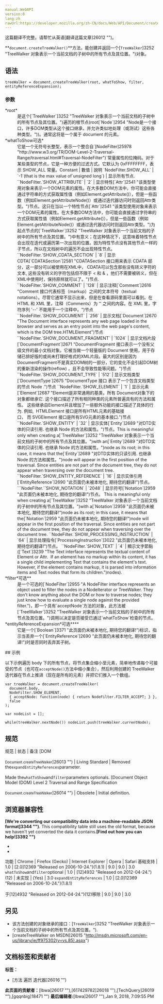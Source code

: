 ```yaml
---
manual:WebAPI
version:0
lang:zh
rawUrl:https://developer.mozilla.org/zh-CN/docs/Web/API/Document/createTreeWalker
---
```




这篇翻译不完整。请帮忙从英语[翻译这篇文章]26012 "")。






**`document.createTreeWalker()`**方法，能创建并返回一个[`TreeWalker`]3252 "TreeWalker 对象表示一个当前文档的子树中的所有节点及其位置。")对象。


## 语法<a name="Syntax"></a>

```
treeWalker = document.createTreeWalker(root, whatToShow, filter, entityReferenceExpansion);

```

### 参数<a name="参数"></a>
<dl><dt id=''>*root*</dt><dd>是这个[`TreeWalker`]3252 "TreeWalker 对象表示一个当前文档的子树中的所有节点及其位置。")遍历的根节点(root[`Node`]2954 "Node是一个接口，许多DOM类型从这个接口继承，并允许类似地处理（或测试）这些各种类型。"))。通常这将是一个属于 document 的元素。</dd><dt id=''>*whatToShow可选*</dt><dd>它是一个无符号长整型，表示一个整合自`[NodeFilter]25978 "http://www.w3.org/TR/DOM-Level-2-Traversal-Range/traversal.html#Traversal-NodeFilter")`常量属性的位掩码。对于某些类型的节点，它是一种方便的过滤方式。它默认为 0xFFFFFFFF，表示 SHOW_ALL 常量。Constant | 數值 | 說明 
`NodeFilter.SHOW_ALL` | `-1`(that is the max value of`unsigned long`) | 显示所有节点. 
``NodeFilter.`SHOW_ATTRIBUTE`<i></i> | `2` | 显示特性[`Attr`]2541 "该类型使用对象来表示一个DOM元素的属性。在大多数DOM方法中，你可能会直接通过字符串的方式获取属性值（例如Element.getAttribute()），但是一些函数（例如Element.getAttributeNode()）或通过迭代器访问时则返回Attr类型。")节点。这只在当以一个特性节点[`Attr`]2541 "该类型使用对象来表示一个DOM元素的属性。在大多数DOM方法中，你可能会直接通过字符串的方式获取属性值（例如Element.getAttribute()），但是一些函数（例如Element.getAttributeNode()）或通过迭代器访问时则返回Attr类型。")为起点节点的[`TreeWalker`]3252 "TreeWalker 对象表示一个当前文档的子树中的所有节点及其位置。")中有意义；在这种情况下，这意味着特性节点会出现在迭代或遍历第一次出现的位置。因为特性节点没有其他节点一样的子节点，所以在文档树中的遍历不会出现特性节点。 
``NodeFilter.`SHOW_CDATA_SECTION`<i></i> | `8` | 显示CDTA[`CDATASection`]2581 "CDATASection 接口用来表示 CDATA 部分，这一部分可以被使用在XML中， CDATA可以包含那些没有转义字符的文本, 这些没有转义的字符包括但不限于 < 和 & ，他们不需要被转义，但在XML中使用时，保持原样就可以了。")节点. 
``NodeFilter.`SHOW_COMMENT` | `128` | 显示注释[`Comment`]2616 "Comment 接口代表标签（markup）之间的文本符号（textual notations）。尽管它通常不显示出来，但是在查看源码里面可以看到。在 HTML 和 XML 里，注释（Comments）为 '<!--' 和 '-->' 之间的内容。在 XML 里，字符序列 '--' 不能用于一个注释中。")节点 
``NodeFilter.`SHOW_DOCUMENT` | `256` | 显示文档[`Document`]2670 "The Document interface represents any web page loaded in the browser and serves as an entry point into the web page's content, which is the DOM tree.HTMLElement")节点 
``NodeFilter.`SHOW_DOCUMENT_FRAGMENT` | `1024` | 显示文档片段[`DocumentFragment`]2671 "DocumentFragment 接口表示一个没有父级文件的最小文档对象。它被当做一个轻量版的 Document 使用，用于存储已排好版的或尚未打理好格式的XML片段。最大的区别是因为DocumentFragment不是真实DOM树的一部分，它的变化不会引起DOM树的重新渲染的操作(reflow) ，且不会导致性能等问题。")节点 
``NodeFilter.`SHOW_DOCUMENT_TYPE` | `512` | 显示文档类型[`DocumentType`]2675 "DocumentType 接口 表示了一个包含文档类型的节点 Node .")节点 
``NodeFilter.`SHOW_ELEMENT` | `1` | 显示元素[`Element`]2687 "Element是非常通用的基类，所有 Document对象下的对象都继承它. 这个接口描述了所有相同种类的元素所普遍具有的方法和属性。 这些继承自Element并且增加了一些额外功能的接口描述了具体的行为. 例如,  HTMLElement 接口是所有HTML元素的基础接口， 而 SVGElement 接口是所有SVG元素的基本接口.")节点 
``NodeFilter.`SHOW_ENTITY`<i></i> | `32` | 显示实体[`Entity`]2689 "对DTD实体的只读引用. 也继承 Node 的方法和属性。")节点。This is meaningful only when creating a[`TreeWalker`]3252 "TreeWalker 对象表示一个当前文档的子树中的所有节点及其位置。")with an[`Entity`]2689 "对DTD实体的只读引用. 也继承 Node 的方法和属性。")node as its root; in this case, it means that the[`Entity`]2689 "对DTD实体的只读引用. 也继承 Node 的方法和属性。")node will appear in the first position of the traversal. Since entities are not part of the document tree, they do not appear when traversing over the document tree. 
``NodeFilter.`SHOW_ENTITY_REFERENCE`<i></i> | `16` | 显示实体引用[`EntityReference`]2690 "此页面仍未被本地化, 期待您的翻译!")节点。 
```NodeFilter.``SHOW_NOTATION`<i></i> | `2048` | 显示符号[`Notation`]2959 "此页面仍未被本地化, 期待您的翻译!")节点。 This is meaningful only when creating a[`TreeWalker`]3252 "TreeWalker 对象表示一个当前文档的子树中的所有节点及其位置。")with a[`Notation`]2959 "此页面仍未被本地化, 期待您的翻译!")node as its root; in this case, it means that the[`Notation`]2959 "此页面仍未被本地化, 期待您的翻译!")node will appear in the first position of the traversal. Since entities are not part of the document tree, they do not appear when traversing over the document tree. 
``NodeFilter.`SHOW_PROCESSING_INSTRUCTION` | `64` | 显示处理指令[`ProcessingInstruction`]3022 "此页面仍未被本地化, 期待您的翻译!")节点。 
``NodeFilter.`SHOW_TEXT` | `4` | 顯示文字節點([`Text`]3239 "The Text interface represents the textual content of Element or Attr.  If an element has no markup within its content, it has a single child implementing Text that contains the element's text.  However, if the element contains markup, it is parsed into information items and Text nodes that form its children.")nodes). 

</dd><dt id=''>*filter*可选**</dt><dd>是一个可选的[`NodeFilter`]2955 "A NodeFilter interface represents an object used to filter the nodes in a NodeIterator or TreeWalker. They don't know anything about the DOM or how to traverse nodes; they just know how to evaluate a single node against the provided filter.")，即一个具有`acceptNode`方法的对象，此方法被[`TreeWalker`]3252 "TreeWalker 对象表示一个当前文档的子树中的所有节点及其位置。")调用以决定是否接受已通过`whatToShow`检查的节点。</dd><dt id=''>*entityReferenceExpansion*可选***<i></i>*</dt><dd>它是一个[`Boolean`]3371 "此页面仍未被本地化, 期待您的翻译!")标识，指示当丢弃一个[`EntityReference`]2690 "此页面仍未被本地化, 期待您的翻译!")时是否同时丢弃其子树。</dd></dl>
## 示例<a name="Example"></a>


以下示例遍历 body 下的所有节点，将节点集合缩小至元素，简单地传递每个可接受的节点（也可在`acceptNode()`方法中缩小集合），然后利用创建的 TreeWalker 迭代器在节点上推进（现在是所有的元素）并把它们推入一个数组。


```
var treeWalker = document.createTreeWalker(
  document.body,
  NodeFilter.SHOW_ELEMENT,
  { acceptNode: function(node) { return NodeFilter.FILTER_ACCEPT; } },
  false
);

var nodeList = [];

while(treeWalker.nextNode()) nodeList.push(treeWalker.currentNode);
```

## 规范<a name="Specification"></a>
规范 | 状态 | 备注 
[DOM<br></br><small>Document.createTreeWalker</small>]26013 "") | Living Standard | Removed the`expandEntityReferences`parameter.<br></br>Made the`whatToShow`and`filter`parameters optionals. 
[Document Object Model (DOM) Level 2 Traversal and Range Specification<br></br><small>Document.createTreeWalker</small>]26014 "") | Obsolete | Initial definition. 


## 浏览器兼容性<a name="浏览器兼容性"></a>


**[We&#39;re converting our compatibility data into a machine-readable JSON format]3344 "")**. This compatibility table still uses the old format, because we haven&#39;t yet converted the data it contains.**[Find out how you can help!]3392 "")**


* 
* 
功能 | Chrome | Firefox (Gecko) | Internet Explorer | Opera | Safari 
基础支持 | 1.0 | [2.0]12369 "Released on 2006-10-24.")(1.8.1) | 9.0 | 9.0 | 3.0 
`whatToShow`and`filter`optional | 1.0 | [12]4932 "Released on 2012-04-24.")(12) | 未实现 | (Yes) | 3.0 
`expandEntityReferences`<i></i> | 1.0 | [2.0]12369 "Released on 2006-10-24.")(1.8.1)<br></br>于[12]4932 "Released on 2012-04-24.")(12)移除 | 9.0 | 9.0 | 3.0 




## 另见<a name="另见"></a>

* 该方法创建的对象继承的接口：[`TreeWalker`]3252 "TreeWalker 对象表示一个当前文档的子树中的所有节点及其位置。").
* [createTreeWalker on MSDN]26015 "http://msdn.microsoft.com/en-us/library/ie/ff975302(v=vs.85).aspx")



## 文档标签和贡献者
**标签：**
* [方法 遍历 迭代器]26016 "")

**此页面的贡献者：**[lbwa]26017 ""),[617429782]26018 ""),[TechQuery]26019 ""),[gqqnbig]18471 "")
**最后编辑者:**[lbwa]26017 ""),<time>Jan 9, 2018, 7:09:55 PM</time>


